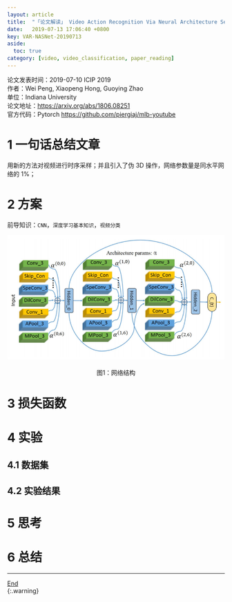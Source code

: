 ```yaml
---
layout: article
title:  "「论文解读」 Video Action Recognition Via Neural Architecture Searching"
date:   2019-07-13 17:06:40 +0800
key: VAR-NASNet-20190713
aside:
  toc: true
category: [video, video_classification, paper_reading]
---
```

<span id='head'></span>   

>
论文发表时间：2019-07-10 ICIP 2019      
作者：Wei Peng, Xiaopeng Hong, Guoying Zhao        
单位：Indiana University       
论文地址：<https://arxiv.org/abs/1806.08251>  
官方代码：Pytorch <https://github.com/piergiaj/mlb-youtube>   



# 1 一句话总结文章
用新的方法对视频进行时序采样；并且引入了伪 3D 操作，网络参数量是同水平网络的 1%；    

# 2 方案
前导知识：`CNN`，`深度学习基本知识`，`视频分类`     

<center class="half">
  <img src="/assets/images/video/claaification/automl/Video-Action-Recognition-Via-Neural-Architecture-Searching/net.png" />&emsp;<br>图1：网络结构
</center>

# 3 损失函数


# 4 实验
## 4.1 数据集


## 4.2 实验结果



# 5 思考


# 6 总结


------------------
[End](#head)   
{:.warning}  
